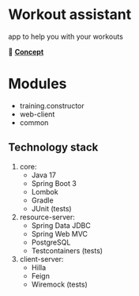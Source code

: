 # Workout assistant

app to help you with your workouts

:link: [**Concept**](https://www.notion.so/drovocek/Workout-assistant-c5fdd607213c45359434612b1f41e034)

# Modules
- training.constructor
- web-client 
- common

## Technology stack
1. core:
    - Java 17
    - Spring Boot 3
    - Lombok
    - Gradle
    - JUnit (tests)
2. resource-server:
    - Spring Data JDBC
    - Spring Web MVC
    - PostgreSQL
    - Testcontainers (tests)
3. client-server:
    - Hilla
    - Feign
    - Wiremock (tests)

